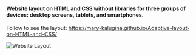 <h4>Website layout on HTML and CSS without libraries for three groups of devices: desktop screens, tablets, and smartphones.
</h4>

Follow to see the layout: https://mary-kalugina.github.io/Adaptive-layout-on-HTML-and-CSS/

![Website Layout](https://github.com/Mary-Kalugina/adaptive_diploma/blob/main/img/layouts.jpg)

